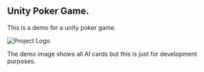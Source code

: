 ## Unity Poker Game.
This is a demo for a unity poker game.

![Project Logo](images/poker_example.png)

The demo image shows all AI cards but this is just for development purposes.